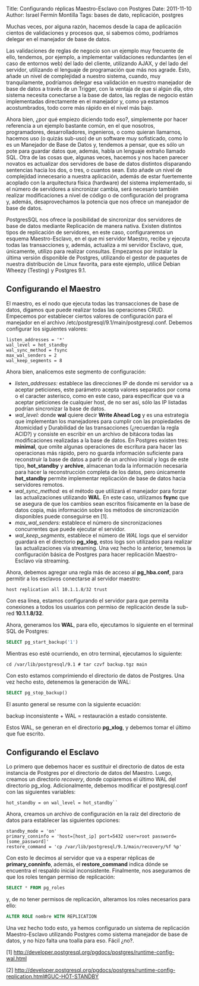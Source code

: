 Title: Configurando réplicas Maestro-Esclavo con Postgres
Date: 2011-11-10
Author: Israel Fermín Montilla
Tags: bases de dato, replicación, postgres

Muchas veces, por alguna razón, hacemos desde la capa de aplicación
cientos de validaciones y procesos que, si sabemos cómo, podríamos
delegar en el manejador de base de datos.

Las validaciones de reglas de negocio son un ejemplo muy frecuente de
ello, tendemos, por ejemplo, a implementar validaciones redundantes (en
el caso de entornos web) del lado del cliente, utilizando AJAX, y del
lado del servidor, utilizando el lenguaje de programación que más nos
agrade. Esto, añade un nivel de complejidad a nuestro sistema, cuando,
muy tranquilamente, podríamos delegar esa validación en nuestro
manejador de base de datos a través de un Trigger, con la ventaja de que
si algún día, otro sistema necesita conectarse a la base de datos, las
reglas de negocio están implementadas directamente en el manejador y,
como ya estamos acostumbrados, todo corre más rápido en el nivel más
bajo.

Ahora bien, ¿por qué empiezo diciendo todo eso?, simplemente por hacer
referencia a un ejemplo bastante común, en el que nosotros,
programadores, desarrolladores, ingenieros, o como quieran llamarnos,
hacemos uso (o quizás sub-uso) de un software muy sofisticado, como lo
es un Manejador de Base de Datos y, tendemos a pensar, que es sólo un
pote para guardar datos que, además, habla un lenguaje extraño llamado
SQL. Otra de las cosas que, algunas veces, hacemos y nos hacen parecer
novatos es actualizar dos servidores de base de datos distintos
disparando sentencias hacia los dos, o tres, o cuantos sean. Esto añade
un nivel de complejidad innecesario a nuestra aplicación, además de
estar fuertemente acoplado con la arquitectura física (hardware) del
sistema implementado, si el número de servidores a sincronizar cambia,
será necesario también realizar modificaciones a nivel de código o de
configuración del programa y, además, desaprovechamos la potencia que
nos ofrece un manejador de base de datos.

PostgresSQL nos ofrece la posibilidad de sincronizar dos servidores de
base de datos mediante Replicación de manera nativa. Existen distintos
tipos de replicación de servidores, en este caso, configuraremos un
esquema Maestro-Esclavo, en el que mi servidor Maestro, recibe y ejecuta
todas las transacciones y, además, actualiza a mi servidor Esclavo, que,
únicamente, utilizo para realizar consultas. Empezamos por instalar la
última versión disponible de Postgres, utilizando el gestor de paquetes
de nuestra distribución de Linux favorita, para este ejemplo, utilicé
Debian Wheezy (Testing) y Postgres 9.1.


## Configurando el Maestro

El maestro, es el nodo que ejecuta todas las transacciones de base de
datos, digamos que puede realizar todas las operaciones CRUD. Empecemos
por establecer ciertos valores de configuración para el manejador en el
archivo /etc/postgresql/9.1/main/postgresql.conf. Debemos configurar los
siguientes valores:

```
listen_addresses = '*'
wal_level = hot_standby
wal_sync_method = fsync
max_wal_senders = 2
wal_keep_segments = 8
```

Ahora bien, analicemos este segmento de configuración:

-   *listen\_addresses:* establece las direcciones IP de donde mi
    servidor va a aceptar peticiones, este parámetro acepta valores
    separados por coma o el caracter asterisco, como en este caso, para
    especificar que va a aceptar peticiones de cualquier host, de no ser
    así, sólo las IP listadas podrían sincronizar la base de datos.
-   *wal\_level:* donde **wal** quiere decir **Write Ahead Log** y es
    una estrategia que implementan los manejadores para cumplir con las
    propiedades de Atomicidad y Durabilidad de las transacciones
    (¿recuerdan la regla ACID?) y consiste en escribir en un archivo de
    bitácora todas las modificaciones realizadas a la base de datos. En
    Postgres existen tres: **minimal**, que omite algunas operaciones de
    escritura para hacer las operacionas más rápido, pero no guarda
    información suficiente para reconstruir la base de datos a partir de
    un archivo inicial y logs de este tipo, **hot\_standby** y
    **archive**, almacenan toda la información necesaria para hacer la
    reconstrucción completa de los datos, pero únicamente
    **hot\_standby** permite implementar replicación de base de datos
    hacia servidores remotos.
-   *wal\_sync\_method:* es el método que utilizará el manejador para
    forzar las actualizaciones utilizando **WAL**. En este caso,
    utilizamos **fsync** que se asegura de que los cambios sean escritos
    físicamente en la base de datos copia, más información sobre los
    métodos de sincronización disponibles puede conseguirse en \[1\].
-   *max\_wal\_senders:* establece el número de sincronizaciones
    concurrentes que puede ejecutar el servidor.
-   *wal\_keep\_segments*, establece el número de *WAL* logs que el
    servidor guardará en el directorio **pg\_xlog**, estos logs son
    utilizados para realizar las actualizaciones vía streaming. Una vez
    hecho lo anterior, tenemos la configuración básica de Postgres para
    hacer replicación Maestro-Esclavo vía streaming.

Ahora, debemos agregar una regla más de acceso al **pg\_hba.conf**, para
permitir a los esclavos conectarse al servidor maestro:

``` 
host replication all 10.1.1.8/32 trust
```

Con esa línea, estamos configurando el servidor para que permita
conexiones a todos los usuarios con permiso de replicación desde la
sub-red **10.1.1.8/32**.

Ahora, generamos los **WAL**, para ello, ejecutamos lo siguiente en el
terminal SQL de Postgres:

```sql
SELECT pg_start_backup('1')
```

Mientras eso esté ocurriendo, en otro terminal, ejecutamos lo siguiente:

```
cd /var/lib/postgresql/9.1 # tar czvf backup.tgz main
```

Con esto estamos comprimiendo el directorio de datos de Postgres. Una
vez hecho esto, detenemos la generación de WAL:

```sql
SELECT pg_stop_backup()
```

El asunto general se resume con la siguiente ecuación:

backup inconsistente + WAL = restauración a estado consistente.

Estos WAL, se generan en el directorio **pg\_xlog**, y debemos tomar el
último que fue escrito.


## Configurando el Esclavo

Lo primero que debemos hacer es sustituir el directorio de datos de esta
instancia de Postgres por el directorio de datos del Maestro. Luego,
creamos un directorio *recovery*, donde copiaremos el último WAL del
directorio pg\_xlog. Adicionalmente, debemos modificar el
postgresql.conf con las siguientes variables:

```
hot_standby = on wal_level = hot_standby``
```

Ahora, creamos un archivo de configuración en la raíz del directorio de
datos para establecer las siguientes opciones:

```
standby_mode = 'on'
primary_conninfo = 'host=[host_ip] port=5432 user=root password=[some_password]'
restore_command = 'cp /var/lib/postgresql/9.1/main/recovery/%f %p'
```

Con esto le decimos al servidor que va a esperar réplicas de
**primary\_conninfo**, además, el **restore\_command** indica dónde se
encuentra el respaldo inicial inconsistente. Finalmente, nos aseguramos
de que los roles tengan permiso de replicación:

```sql
SELECT * FROM pg_roles
```

y, de no tener permisos de replicación, alteramos los roles necesarios
para ello:

```sql
ALTER ROLE nombre WITH REPLICATION
```

Una vez hecho todo esto, ya hemos configurado un sistema de replicación
Maestro-Esclavo utilizando Postgres como sistema manejador de base de
datos, y no hizo falta una toalla para eso. Fácil ¿no?.

\[1\]
<http://developer.postgresql.org/pgdocs/postgres/runtime-config-wal.html>

\[2\]
<http://developer.postgresql.org/pgdocs/postgres/runtime-config-replication.html#GUC-HOT-STANDBY>
